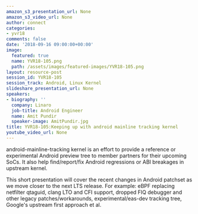 ```yaml
---
amazon_s3_presentation_url: None
amazon_s3_video_url: None
author: connect
categories:
- yvr18
comments: false
date: '2018-09-16 09:00:00+00:00'
image:
  featured: true
  name: YVR18-105.png
  path: /assets/images/featured-images/YVR18-105.png
layout: resource-post
session_id: YVR18-105
session_track: Android, Linux Kernel
slideshare_presentation_url: None
speakers:
- biography: ''
  company: Linaro
  job-title: Android Engineer
  name: Amit Pundir
  speaker-image: AmitPundir.jpg
title: YVR18-105:Keeping up with android mainline tracking kernel
youtube_video_url: None
---
```


android-mainline-tracking kernel is an effort to provide a reference or experimental Android preview tree to member partners for their upcoming SoCs. It also help find/report/fix Android regressions or ABI breakages in upstream kernel.

This short presentation will cover the recent changes in Android patchset as we move closer to the next LTS release. For example: eBPF replacing netfilter qtaguid, clang LTO and CFI support, dropped FIQ debugger and other legacy patches/workarounds, experimental/eas-dev tracking tree, Google's upstream first approach et al.